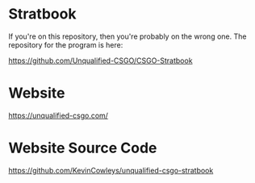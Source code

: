 # Stratbook

If you're on this repository, then you're probably on the wrong one. The repository for the program is here:

https://github.com/Unqualified-CSGO/CSGO-Stratbook

# Website

https://unqualified-csgo.com/

# Website Source Code

https://github.com/KevinCowleys/unqualified-csgo-stratbook

